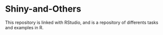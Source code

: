 # Shiny-and-Others
This repository is linked with RStudio, and is a repository of differents tasks and examples in R.
